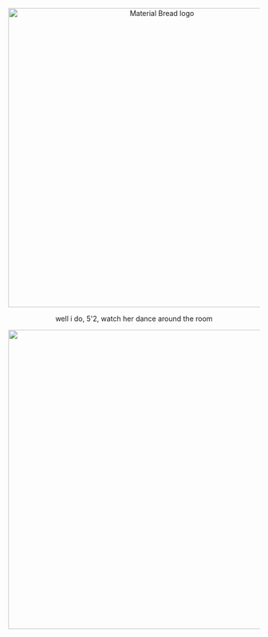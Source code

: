 <p align="center">
    <img width="600" src="https://github.com/user-attachments/assets/fde94527-7828-482e-b994-ce7658b3c2f7" alt="Material Bread logo">
</p>

<p align="center">
well i do, 5'2, watch her dance around the room
</p>

<p align="center">
    <img width="600" src="https://github.com/user-attachments/assets/0b57afbc-d8af-4af2-b221-dda73847a64e"
</p>


